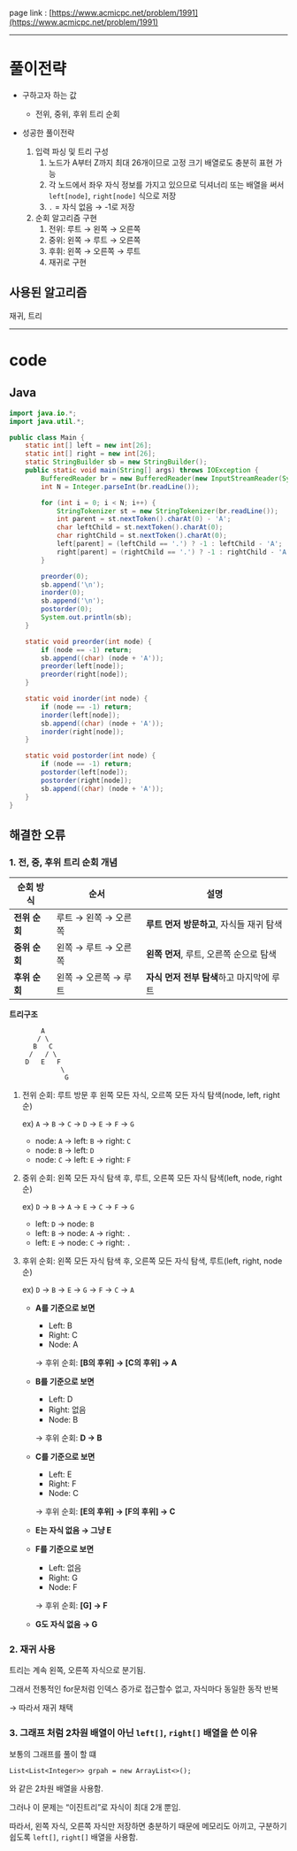 page link : [https://www.acmicpc.net/problem/1991](https://www.acmicpc.net/problem/1991)

---

# 풀이전략
- 구하고자 하는 값
    - 전위, 중위, 후위 트리 순회

- 성공한 풀이전략
    1. 입력 파싱 및 트리 구성
        1. 노드가 A부터 Z까지 최대 26개이므로 고정 크기 배열로도 충분히 표현 가능
        2. 각 노드에서 좌우 자식 정보를 가지고 있으므로 딕셔너리 또는 배열을 써서 `left[node]`, `right[node]` 식으로 저장
        3. `.` = 자식 없음 → -1로 저장
    2. 순회 알고리즘 구현
        1. 전위: 루트 → 왼쪽 → 오른쪽
        2. 중위: 왼쪽 → 루트 → 오른쪽
        3. 후휘: 왼쪽 → 오른쪽 → 루트
        4. 재귀로 구현

## 사용된 알고리즘
재귀, 트리

---

# code

## Java

```java
import java.io.*;
import java.util.*;

public class Main {
    static int[] left = new int[26];
    static int[] right = new int[26];
    static StringBuilder sb = new StringBuilder();
    public static void main(String[] args) throws IOException {
        BufferedReader br = new BufferedReader(new InputStreamReader(System.in));
        int N = Integer.parseInt(br.readLine());

        for (int i = 0; i < N; i++) {
            StringTokenizer st = new StringTokenizer(br.readLine());
            int parent = st.nextToken().charAt(0) - 'A';
            char leftChild = st.nextToken().charAt(0);
            char rightChild = st.nextToken().charAt(0);
            left[parent] = (leftChild == '.') ? -1 : leftChild - 'A';
            right[parent] = (rightChild == '.') ? -1 : rightChild - 'A';
        }

        preorder(0);
        sb.append('\n');
        inorder(0);
        sb.append('\n');
        postorder(0);
        System.out.println(sb);
    }

    static void preorder(int node) {
        if (node == -1) return;
        sb.append((char) (node + 'A'));
        preorder(left[node]);
        preorder(right[node]);
    }

    static void inorder(int node) {
        if (node == -1) return;
        inorder(left[node]);
        sb.append((char) (node + 'A'));
        inorder(right[node]);
    }

    static void postorder(int node) {
        if (node == -1) return;
        postorder(left[node]);
        postorder(right[node]);
        sb.append((char) (node + 'A'));
    }
}
```

## 해결한 오류

### 1. 전, 중, 후위 트리 순회 개념

| **순회 방식** | **순서** | **설명** |
| --- | --- | --- |
| **전위 순회** | 루트 → 왼쪽 → 오른쪽 | **루트 먼저 방문하고**, 자식들 재귀 탐색 |
| **중위 순회** | 왼쪽 → 루트 → 오른쪽 | **왼쪽 먼저**, 루트, 오른쪽 순으로 탐색 |
| **후위 순회** | 왼쪽 → 오른쪽 → 루트 | **자식 먼저 전부 탐색**하고 마지막에 루트 |

**트리구조**

```
        A
       / \
      B   C
     /   / \
    D   E   F
             \
              G
```

1. 전위 순회: 루트 방문 후 왼쪽 모든 자식, 오르쪽 모든 자식 탐색(node, left, right 순)
    
    ex) `A` → `B` → `C` → `D` → `E` → `F` → `G`
    
    - node: `A` → left: `B` → right: `C`
    - node: `B` → left: `D`
    - node: `C` → left: `E` → right: `F`
2. 중위 순회: 왼쪽 모든 자식 탐색 후, 루트, 오른쪽 모든 자식 탐색(left, node, right 순)
    
    ex) `D` → `B` → `A` → `E` → `C` → `F` → `G`
    
    - left: `D` → node: `B`
    - left: `B` → node: `A` → right: `.`
    - left: `E` → node: `C` → right: `.`
3. 후위 순회: 왼쪽 모든 자식 탐색 후, 오른쪽 모든 자식 탐색, 루트(left, right, node 순)
    
    ex) `D` → `B` → `E` → `G` → `F` → `C` → `A`
    
    - **A를 기준으로 보면**
        - Left: B
        - Right: C
        - Node: A
        
        → 후위 순회: **[B의 후위] → [C의 후위] → A**
        
    
    - **B를 기준으로 보면**
        - Left: D
        - Right: 없음
        - Node: B
        
        → 후위 순회: **D → B**
        
    - **C를 기준으로 보면**
        - Left: E
        - Right: F
        - Node: C
        
        → 후위 순회: **[E의 후위] → [F의 후위] → C**
        
    
    - **E는 자식 없음 → 그냥 E**
    
    - **F를 기준으로 보면**
        - Left: 없음
        - Right: G
        - Node: F
        
        → 후위 순회: **[G] → F**
        
    
    - **G도 자식 없음 → G**

### 2. 재귀 사용

트리는 계속 왼쪽, 오른쪽 자식으로 분기됨.

그래서 전통적인 for문처럼 인덱스 증가로 접근할수 없고, 자식마다 동일한 동작 반복

→ 따라서 재귀 채택

### 3. 그래프 처럼 2차원 배열이 아닌 `left[]`, `right[]` 배열을 쓴 이유

보통의 그래프를 풀이 할 떄

`List<List<Integer>> grpah = new ArrayList<>();`

와 같은 2차원 배열을 사용함.

그러나 이 문제는 “이진트리”로 자식이 최대 2개 뿐임.

따라서, 왼쪽 자식, 오른쪽 자식만 저장하면 충분하기 때문에 메모리도 아끼고, 구분하기 쉽도록 `left[]`, `right[]` 배열을 사용함.
